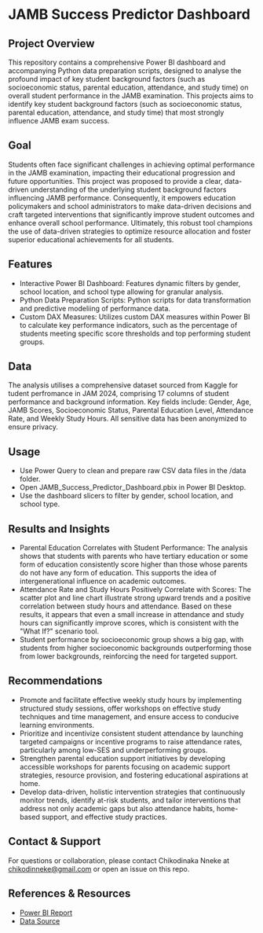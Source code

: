 # JAMB Success Predictor Dashboard

## Project Overview

This repository contains a comprehensive Power BI dashboard and accompanying Python data preparation scripts, designed to analyse the profound impact of key student background factors (such as socioeconomic status, parental education, attendance, and study time) on overall student performance in the JAMB examination. This projects aims to identify key student background factors (such as socioeconomic status, parental education, attendance, and study time) that most strongly influence JAMB exam success.


## Goal

Students often face significant challenges in achieving optimal performance in the JAMB examination, impacting their educational progression and future opportunities. This project was proposed to provide a clear, data-driven understanding of the underlying student background factors influencing JAMB performance. Consequently, it empowers education policymakers and school administrators to make data-driven decisions and craft targeted interventions that significantly improve student outcomes and enhance overall school performance. Ultimately, this robust tool champions the use of data-driven strategies to optimize resource allocation and foster superior educational achievements for all students.


## Features

- Interactive Power BI Dashboard: Features dynamic filters by gender, school location, and school type allowing for granular analysis.
- Python Data Preparation Scripts: Python scripts for data transformation and predictive modeliing of performance data.
- Custom DAX Measures: Utilizes custom DAX measures within Power BI to calculate key performance indicators, such as the percentage of students meeting specific score thresholds and top performing student groups.


## Data

The analysis utilises a comprehensive dataset sourced from Kaggle for tudent perfromance in JAM 2024, comprising 17 columns of student performance and background information. Key fields include: Gender, Age, JAMB Scores, Socioeconomic Status, Parental Education Level, Attendance Rate, and Weekly Study Hours. All sensitive data has been anonymized to ensure privacy.


## Usage 

- Use Power Query to clean and prepare raw CSV data files in the /data folder.
- Open JAMB_Success_Predictor_Dashboard.pbix in Power BI Desktop.
- Use the dashboard slicers to filter by gender, school location, and school type.


## Results and Insights

- Parental Education Correlates with Student Performance: The analysis shows that students with parents who have tertiary education or some form of education consistently score higher than those whose parents do not have any form of education. This supports the idea of intergenerational influence on academic outcomes.
- Attendance Rate and Study Hours Positively Correlate with Scores: The scatter plot and line chart illustrate strong upward trends and a positive correlation between study hours and attendance. Based on these results, it appears that even a small increase in attendance and study hours can significantly improve scores, which is consistent with the "What If?" scenario tool.
- Student performance by socioeconomic group shows a big gap, with students from higher socioeconomic backgrounds outperforming those from lower backgrounds, reinforcing the need for targeted support.


## Recommendations

- Promote and facilitate effective weekly study hours by implementing structured study sessions, offer workshops on effective study techniques and time management, and ensure access to conducive learning environments.
- Prioritize and incentivize consistent student attendance by launching targeted campaigns or incentive programs to raise attendance rates, particularly among low-SES and underperforming groups.
- Strengthen parental education support initiatives by developing accessible workshops for parents focusing on academic support strategies, resource provision, and fostering educational aspirations at home.
- Develop data-driven, holistic intervention strategies that continuously monitor trends, identify at-risk students, and tailor interventions that address not only academic gaps but also attendance habits, home-based support, and effective study practices.


## Contact & Support

For questions or collaboration, please contact Chikodinaka Nneke at chikodinneke@gmail.com or open an issue on this repo.


## References & Resources

- [Power BI Report](https://app.powerbi.com/view?r=eyJrIjoiMDliMDk2NjQtY2UyZS00N2U1LWExZjItNWY1Y2NjMzU2NDNiIiwidCI6IjU5NGFiMDZmLTFiZTQtNGIwMi1iZjU4LTIyY2ZmZTljMmExMSJ9)
- [Data Source](https://www.kaggle.com/datasets/idowuadamo/students-performance-in-2024-jamb)
